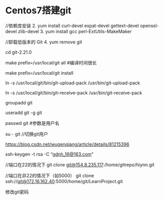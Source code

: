 # Centos7搭建git

//依赖库安装
2. yum install curl-devel expat-devel gettext-devel openssl-devel zlib-devel
3. yum install gcc perl-ExtUtils-MakeMaker

//卸载低版本的 Git
4. yum remove git

   cd git-2.21.0

make prefix=/usr/local/git all #编译时间很长

make prefix=/usr/local/git install



ln -s /usr/local/git/bin/git-upload-pack /usr/bin/git-upload-pack 

ln -s /usr/local/git/bin/git-receive-pack /usr/bin/git-receive-pack 



groupadd git

useradd git -g git

passwd git  #参数是用户名

su - git  //切换git用户



https://blog.csdn.net/wugenqiang/article/details/81215396

ssh-keygen -t rsa -C “gdnh_16@163.com”



//端口在22的情况下
git clone git@154.8.235.117:/home/gitrepo/hiynn.git



//端口在非22的情况下（如5000）
git clone ssh://git@172.16.162.40:5000/home/git/LearnProject.git



修改git密码




